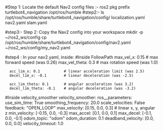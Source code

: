 #Step 1: Locate the default Nav2 config files :- 
ros2 pkg prefix turtlebot4_navigation
/opt/ros/humble
#step2:- ls /opt/ros/humble/share/turtlebot4_navigation/config/
localization.yaml   nav2.yaml   slam.yaml


#step3:- Step 2: Copy the Nav2 config into your workspace
mkdir -p ~/ros2_ws/config
cp /opt/ros/humble/share/turtlebot4_navigation/config/nav2.yaml ~/ros2_ws/config/my_nav2.yaml


#step4 : In your nav2.yaml, inside:
#Inside FollowPath
      max_vel_x: 0.15          # max forward speed (was 0.26)
      max_vel_theta: 0.3       # max rotation speed (was 1.0)

      acc_lim_x: 0.1           # linear acceleration limit (was 2.5)
      decel_lim_x: -0.1        # linear deceleration (was -2.5)

      acc_lim_theta: 0.1       # angular acceleration (was 3.2)
      decel_lim_theta: -0.1    # angular deceleration (was -3.2)
      
#Inside velocity_smoother
velocity_smoother:
  ros__parameters:
    use_sim_time: True
    smoothing_frequency: 20.0
    scale_velocities: False
    feedback: "OPEN_LOOP"
    max_velocity: [0.15, 0.0, 0.3]    # linear x, y, angular z
    min_velocity: [-0.15, 0.0, -0.3]
    max_accel: [0.1, 0.0, 0.1]
    max_decel: [-0.1, 0.0, -0.1]
    odom_topic: "odom"
    odom_duration: 0.1
    deadband_velocity: [0.0, 0.0, 0.0]
    velocity_timeout: 1.0

      



